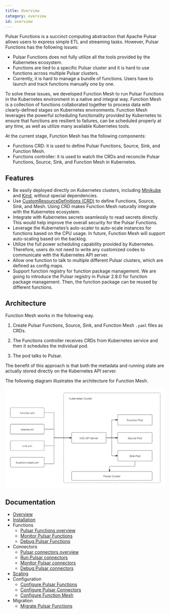 ```yaml
---
title: Overview
category: overview
id: overview
---
```


Pulsar Functions is a succinct computing abstraction that Apache Pulsar allows users to express simple ETL and streaming tasks. However, Pulsar Functions has the following issues:

- Pulsar Functions does not fully utilize all the tools provided by the Kubernetes ecosystem.
- Functions are tied to a specific Pulsar cluster and it is hard to use functions across multiple Pulsar clusters.
- Currently, it is hard to manage a bundle of functions. Users have to launch and track functions manually one by one.

To solve these issues, we developed Function Mesh to run Pulsar Functions in the Kubernetes environment in a native and integral way. Function Mesh is a collection of functions collaborated together to process data with clearly-defined stages on Kubernetes environments. Function Mesh leverages the powerful scheduling functionality provided by Kubernetes to ensure that functions are resilient to failures, can be scheduled properly at any time, as well as utilize many available Kubernetes tools.

At the current stage, Function Mesh has the following components:

- Functions CRD: it is used to define Pulsar Functions, Source, Sink, and Function Mesh.
- Functions controller: it is used to watch the CRDs and reconcile Pulsar Functions, Source, Sink, and Function Mesh in Kubernetes.

## Features

- Be easily deployed directly on Kubernetes clusters, including [Minikube](https://github.com/kubernetes/minikube) and [Kind](https://kind.sigs.k8s.io/docs/user/quick-start/), without special dependencies.
- Use [CustomResourceDefinitions (CRD)](https://kubernetes.io/docs/concepts/extend-kubernetes/api-extension/custom-resources/) to define Functions, Source, Sink, and Mesh. Using CRD makes Function Mesh naturally integrate with the Kubernetes ecosystem.
- Integrate with Kubernetes secrets seamlessly to read secrets directly. This would help improve the overall security for the Pulsar Functions.
- Leverage the Kubernetes’s auto-scaler to auto-scale instances for functions based on the CPU usage. In future, Function Mesh will support auto-scaling based on the backlog.
- Utilize the full power scheduling capability provided by Kubernetes. Therefore, users do not need to write any customized codes to communicate with the Kubernetes API server.
- Allow one function to talk to multiple different Pulsar clusters, which are defined as config maps.
- Support function registry for function package management. We are going to introduce the Pulsar registry in Pulsar 2.8.0 for function package management. Then, the function package can be reused by different functions.

## Architecture

Function Mesh works in the following way.

1. Create Pulsar Functions, Source, Sink, and Function Mesh `.yaml` files as CRDs.

2. The Functions controller receives CRDs from Kubernetes service and then it schedules the individual pod.

3. The pod talks to Pulsar.

The benefit of this approach is that both the metadata and running state are actually stored directly on the Kubernetes API server.

The following diagram illustrates the architecture for Function Mesh.

![Function Mech Architecture](../docs/assets/function-mesh-architecture.png)

## Documentation

- [Overview](/overview.md)
- [Installation](/install-function-mesh.md)
- Functions
  - [Pulsar Functions overview](/functions/function-overview.md)
  - [Monitor Pulsar Functions](/functions/function-monitor.md)
  - [Debug Pulsar Functions](/functions/function-debug.md)
- Connectors
  - [Pulsar connectors overview](/connectors/pulsar-io-overview.md)
  - [Run Pulsar connectors](/connectors/run-connector.md)
  - [Monitor Pulsar connectors](/connectors/pulsar-io-monitoring.md)
  - [Debug Pulsar connectors](/connectors/pulsar-io-debug.md)
- [Scaling](/scaling.md)
- Configuration
  - [Configure Pulsar Functions](/configure/pulsar-functions.md)
  - [Configure Pulsar Connectors](/configure/pulsar-connector.md)
  - [Configure Function Mesh](/configure/function-mesh.md)
- Migration
  - [Migrate Pulsar Functions](/migration/migrate-function.md)